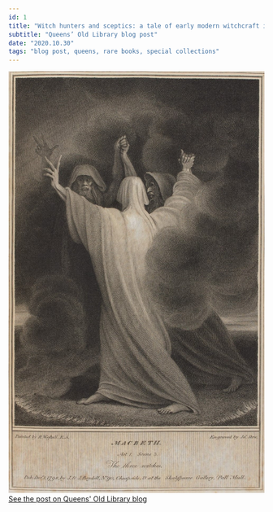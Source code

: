 ```yaml
---
id: 1
title: "Witch hunters and sceptics: a tale of early modern witchcraft in Queens’ Old Library"
subtitle: "Queens’ Old Library blog post"
date: "2020.10.30"
tags: "blog post, queens, rare books, special collections"
---
```

![image](https://github.com/harrybartholomew/harrybartholomew.github.io/blob/master/app/assets/blog_02.jpg?raw=true)\
[See the post on Queens' Old Library blog](https://queenslib.wordpress.com/2020/10/30/witch-hunters-and-sceptics-a-tale-of-early-modern-witchcraft-in-queens-old-library/)

